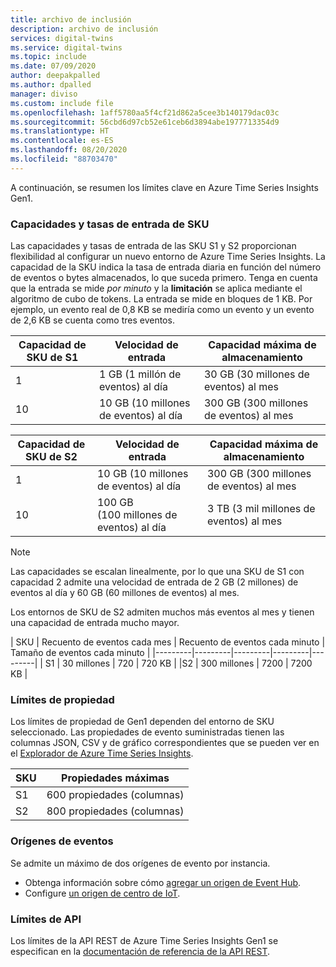 ```yaml
---
title: archivo de inclusión
description: archivo de inclusión
services: digital-twins
ms.service: digital-twins
ms.topic: include
ms.date: 07/09/2020
author: deepakpalled
ms.author: dpalled
manager: diviso
ms.custom: include file
ms.openlocfilehash: 1aff5780aa5f4cf21d862a5cee3b140179dac03c
ms.sourcegitcommit: 56cbd6d97cb52e61ceb6d3894abe1977713354d9
ms.translationtype: HT
ms.contentlocale: es-ES
ms.lasthandoff: 08/20/2020
ms.locfileid: "88703470"
---
```

A continuación, se resumen los límites clave en Azure Time Series Insights Gen1.

### <a name="sku-ingress-rates-and-capacities"></a>Capacidades y tasas de entrada de SKU

Las capacidades y tasas de entrada de las SKU S1 y S2 proporcionan flexibilidad al configurar un nuevo entorno de Azure Time Series Insights. La capacidad de la SKU indica la tasa de entrada diaria en función del número de eventos o bytes almacenados, lo que suceda primero. Tenga en cuenta que la entrada se mide *por minuto* y la **limitación** se aplica mediante el algoritmo de cubo de tokens. La entrada se mide en bloques de 1 KB. Por ejemplo, un evento real de 0,8 KB se mediría como un evento y un evento de 2,6 KB se cuenta como tres eventos.

| Capacidad de SKU de S1 | Velocidad de entrada | Capacidad máxima de almacenamiento
| --- | --- | --- |
| 1 | 1 GB (1 millón de eventos) al día | 30 GB (30 millones de eventos) al mes |
| 10 | 10 GB (10 millones de eventos) al día | 300 GB (300 millones de eventos) al mes |

| Capacidad de SKU de S2 | Velocidad de entrada | Capacidad máxima de almacenamiento
| --- | --- | --- |
| 1 | 10 GB (10 millones de eventos) al día | 300 GB (300 millones de eventos) al mes |
| 10 | 100 GB (100 millones de eventos) al día | 3 TB (3 mil millones de eventos) al mes |

> [!NOTE]
> Las capacidades se escalan linealmente, por lo que una SKU de S1 con capacidad 2 admite una velocidad de entrada de 2 GB (2 millones) de eventos al día y 60 GB (60 millones de eventos) al mes.

Los entornos de SKU de S2 admiten muchos más eventos al mes y tienen una capacidad de entrada mucho mayor.

| SKU  | Recuento de eventos cada mes  | Recuento de eventos cada minuto | Tamaño de eventos cada minuto  |
|---------|---------|---------|---------|---------|
| S1     |   30 millones   |  720    |  720 KB   |
 |S2     |   300 millones   | 7200   | 7200 KB  |

### <a name="property-limits"></a>Límites de propiedad

Los límites de propiedad de Gen1 dependen del entorno de SKU seleccionado. Las propiedades de evento suministradas tienen las columnas JSON, CSV y de gráfico correspondientes que se pueden ver en el [Explorador de Azure Time Series Insights](https://docs.microsoft.com/azure/time-series-insights/time-series-quickstart).

| SKU | Propiedades máximas |
| --- | --- |
| S1 | 600 propiedades (columnas) |
| S2 | 800 propiedades (columnas) |

### <a name="event-sources"></a>Orígenes de eventos

Se admite un máximo de dos orígenes de evento por instancia.

* Obtenga información sobre cómo [agregar un origen de Event Hub](https://docs.microsoft.com/azure/time-series-insights/time-series-insights-how-to-add-an-event-source-eventhub).
* Configure [un origen de centro de IoT](https://docs.microsoft.com/azure/time-series-insights/time-series-insights-how-to-add-an-event-source-iothub).

### <a name="api-limits"></a>Límites de API

Los límites de la API REST de Azure Time Series Insights Gen1 se especifican en la [documentación de referencia de la API REST](https://docs.microsoft.com/rest/api/time-series-insights/dataaccess(preview)/query/getavailability).